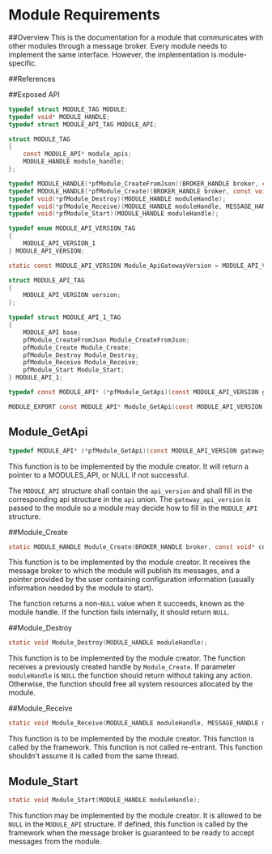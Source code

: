 # Module Requirements

##Overview
This is the documentation for a module that communicates with other modules through a message broker. 
Every module needs to implement the same interface. However, the implementation is module-specific.

##References

##Exposed API
```C
typedef struct MODULE_TAG MODULE;
typedef void* MODULE_HANDLE;
typedef struct MODULE_API_TAG MODULE_API;

struct MODULE_TAG
{
    const MODULE_API* module_apis;
    MODULE_HANDLE module_handle;
};

typedef MODULE_HANDLE(*pfModule_CreateFromJson)(BROKER_HANDLE broker, const char* configuration);
typedef MODULE_HANDLE(*pfModule_Create)(BROKER_HANDLE broker, const void* configuration);
typedef void(*pfModule_Destroy)(MODULE_HANDLE moduleHandle);
typedef void(*pfModule_Receive)(MODULE_HANDLE moduleHandle, MESSAGE_HANDLE messageHandle);
typedef void(*pfModule_Start)(MODULE_HANDLE moduleHandle);

typedef enum MODULE_API_VERSION_TAG
{
    MODULE_API_VERSION_1
} MODULE_API_VERSION;

static const MODULE_API_VERSION Module_ApiGatewayVersion = MODULE_API_VERSION_1;

struct MODULE_API_TAG
{
    MODULE_API_VERSION version;
};

typedef struct MODULE_API_1_TAG
{
    MODULE_API base;
    pfModule_CreateFromJson Module_CreateFromJson;
    pfModule_Create Module_Create;
    pfModule_Destroy Module_Destroy;
    pfModule_Receive Module_Receive;
    pfModule_Start Module_Start;
} MODULE_API_1;

typedef const MODULE_API* (*pfModule_GetApi)(const MODULE_API_VERSION gateway_api_version);

MODULE_EXPORT const MODULE_API* Module_GetApi(const MODULE_API_VERSION gateway_api_version);
```

## Module_GetApi
```c
typedef MODULE_API* (*pfModule_GetApi)(const MODULE_API_VERSION gateway_api_version);
```

This function is to be implemented by the module creator. It will return a 
pointer to a MODULES_API, or NULL if not successful.

The `MODULE_API` structure shall contain the `api_version` and shall fill in the corresponding api structure in the `api` union. The `gateway_api_version` is passed to the module so a module may decide how to fill in the `MODULE_API` structure.

##Module_Create
```C
static MODULE_HANDLE Module_Create(BROKER_HANDLE broker, const void* configuration);
```
This function is to be implemented by the module creator. It receives the message broker 
to which the module will publish its messages, and a pointer provided by the user
containing configuration information (usually information needed by the module to start).

The function returns a non-`NULL` value when it succeeds, known as the module handle. 
If the function fails internally, it should return `NULL`.

##Module_Destroy
```C
static void Module_Destroy(MODULE_HANDLE moduleHandle);
```
This function is to be implemented by the module creator. The function receives a previously
created handle by `Module_Create`. If parameter `moduleHandle` is `NULL` the function should 
return without taking any action. Otherwise, the function should free all system resources
allocated by the module.

##Module_Receive
```C
static void Module_Receive(MODULE_HANDLE moduleHandle, MESSAGE_HANDLE messageHandle);
```
This function is to be implemented by the module creator. This function is called by the
framework. This function is not called re-entrant. This function shouldn't assume it is 
called from the same thread.

## Module_Start
```c
static void Module_Start(MODULE_HANDLE moduleHandle);
```

This function may be implemented by the module creator.  It is allowed to be `NULL` in the `MODULE_API` structure. If defined, this function is called by the framework when the message broker is guaranteed to be ready to accept messages from the module.
